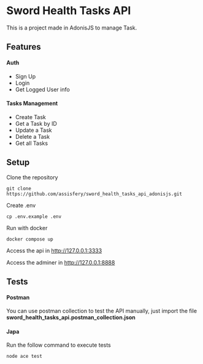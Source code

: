 # Sword Health Tasks API
This is a project made in AdonisJS to manage Task.

## Features

#### Auth
- Sign Up
- Login
- Get Logged User info

#### Tasks Management
- Create Task
- Get a Task by ID
- Update a Task
- Delete a Task
- Get all Tasks

## Setup
Clone the repository
```
git clone https://github.com/assisfery/sword_health_tasks_api_adonisjs.git
```

Create .env
```
cp .env.example .env
```

Run with docker
```
docker compose up
```

Access the api in
http://127.0.0.1:3333

Access the adminer in
http://127.0.0.1:8888


## Tests

#### Postman
You can use postman collection to test the API manually,
just import the file **sword_health_tasks_api.postman_collection.json**

#### Japa
Run the follow command to execute tests
```
node ace test
```
